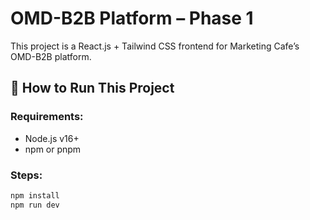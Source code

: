 # OMD-B2B Platform – Phase 1

This project is a React.js + Tailwind CSS frontend for Marketing Cafe’s OMD-B2B platform.

## 🚀 How to Run This Project

### Requirements:
- Node.js v16+
- npm or pnpm

### Steps:
```bash
npm install
npm run dev
